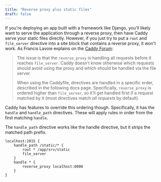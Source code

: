 ```yaml
---
title: "Reverse proxy plus static files"
draft: false
---
```


If you're deploying an app built with a framework like Django, you'll likely want to serve the application through a reverse proxy, then have Caddy serve your static files directly. However, if you just try to put a `root` and `file_server` directive into a site block that contains a reverse proxy, it won't work. As Francis Lavoie explains on the [Caddy Forum](https://caddy.community/t/django-static-assets-not-getting-served-in-caddy-v2/8345/2):

> The issue is that the `reverse_proxy` is handling all requests before it reaches `file_server`. Caddy doesn’t know otherwise which requests should avoid using the proxy and which should be handled via the file server.
>
> When using the Caddyfile, directives are handled in a specific order, described in the following docs page. Specifically, `reverse_proxy` is ordered higher than `file_server`, so it’ll get handled first if a request matched by it (most directives match _all requests_ by default).

Caddy has features to override this ordering though. Specifically, it has the `handle` and `handle_path` directives. These will apply rules in order from the first matching `handle`.

The `handle_path` directive works like the handle directive, but it strips the matched path prefix.

```Caddyfile
localhost:2015 {
    handle_path /static/* {
        root * /app/srv/static
        file_server
    }
    handle * {
        reverse_proxy localhost:8000
    }
}
```
